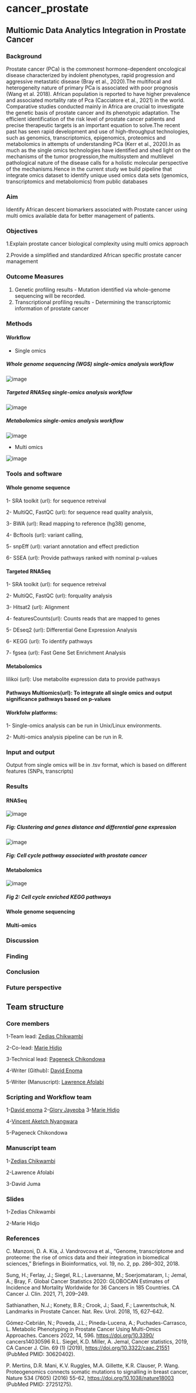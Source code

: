 # cancer_prostate

## Multiomic Data Analytics Integration in Prostate Cancer

### Background  
Prostate cancer (PCa) is the commonest hormone-dependent oncological disease characterized by indolent phenotypes, rapid progression and aggressive metastatic disease (Bray et al., 2020).The multifocal and heterogeneity nature of primary PCa is associated with poor prognosis (Wang et al. 2018). African population is reported to have higher prevalence and associated mortality rate of Pca (Cacciatore et al., 2021) in the world. Comparative studies conducted mainly in Africa are crucial to investigate the genetic basis of prostate cancer and its phenotypic adaptation. The efficient identification of the risk level of prostate cancer patients and precise therapeutic targets is an important equation to solve.The recent past has seen rapid development and use of high-throughput technologies, such as genomics, transcriptomics, epigenomics, proteomics and metabolomics in attempts of understanding PCa (Kerr et al., 2020).In as much as the single omics technologies have identified and shed light on the mechanisms of the tumor progression,the multisystem and multilevel pathological nature of the disease calls for a holistic molecular perspective of the mechanisms.Hence in the current study we build pipeline that integrate omics dataset  to identify unique   used omics data sets (genomics, transcriptomics and metabolomics) from public databases 

### Aim
Identify African descent biomarkers associated with Prostate cancer using multi omics available data for better management of patients. 

### Objectives

1.Explain prostate cancer biological complexity using multi omics approach

2.Provide a simplified and standardized African specific prostate cancer management 

### Outcome Measures  

1.	Genetic profiling results - Mutation identified via whole-genome sequencing will be recorded.
2.	Transcriptional profiling results - Determining the transcriptomic information of prostate cancer

### Methods

#### Workflow

- Single omics 
##### Whole genome sequencing (WGS) single-omics analysis workflow

![image](https://user-images.githubusercontent.com/93914264/162796397-7b28270c-7154-465c-9799-18ae1799267a.png)

##### Targeted RNASeq single-omics analysis workflow
![image](https://user-images.githubusercontent.com/93914264/162796790-40d9c635-69f7-498f-a10f-934dc972b11f.png)

##### Metabolomics single-omics analysis workflow

![image](https://user-images.githubusercontent.com/93914264/162797135-2d89e830-e92e-437a-9265-43cc36e995df.png)


- Multi omics 

![image](https://user-images.githubusercontent.com/93914264/162797618-2283e6ac-b539-4344-984b-033ab326becc.png)

### Tools and software

#### Whole genome sequence

1- SRA toolkit (url): for sequence retreival

2- MultiQC, FastQC (url): for sequence read quality analysis, 

3- BWA (url): Read mapping to reference (hg38) genome, 

4- Bcftools (url): variant calling, 

5- snpEff (url): variant annotation and effect prediction 

6- SSEA (url): Provide pathways ranked with nominal p-values

#### Targeted RNASeq

1- SRA toolkit (url): for sequence retreival

2- MultiQC, FastQC (url): forquality analysis 

3- Hitsat2 (url): Alignment

4- featuresCounts(url): Counts reads that are mapped to genes

5- DEseq2 (url): Differential Gene Expression Analysis

6- KEGG (url): To identify pathways

7- fgsea (url): Fast Gene Set Enrichment Analysis

#### Metabolomics
lilikoi (url): Use metabolite expression data to provide pathways

#### Pathways Multiomics(url): To integrate all single omics and output significance pathways based on p-values
 
#### Workfolw platforms:

1- Single-omics analysis can be run in Unix/Linux environments.  

2- Multi-omics analysis pipeline can be run in R. 

### Input and output

Output from single omics will be in .tsv format, which is based on different features (SNPs, transcripts)

### Results 

#### RNASeq 

![image](https://user-images.githubusercontent.com/102041566/163596917-917c6542-c5e9-4791-89e2-b38d7ea51fe9.png)
##### Fig: Clustering and genes distance and differential gene expression

![image](https://user-images.githubusercontent.com/102041566/163597016-0896b84c-91fb-4181-bbcf-e2c86e090439.png)
##### Fig: Cell cycle pathway associated with prostate cancer

#### Metabolomics
![image](https://user-images.githubusercontent.com/93914264/162799004-24156fa8-eaa3-4c30-9687-a6910f735129.png)
##### Fig 2: Cell cycle enriched KEGG pathways 

#### Whole genome sequencing 

#### Multi-omics

### Discussion 

### Finding 

### Conclusion

### Future perspective 
 
## Team structure

### Core members

1-Team lead: [Zedias Chikwambi](https://github.com/zchikambi)

2-Co-lead: [Marie Hidjo](https://github.com/mariehidjo/cancer_prostate)

3-Technical lead: [Pageneck Chikondowa](github.com/pageneck)

4-Writer (Github): [David Enoma](https://github.com/davidenoma)

5-Writer (Manuscript): [Lawrence Afolabi](https://github.com/itslawrenceb)

### Scripting and Workflow team 

1-[David enoma](https://github.com/davidenoma)
2-[Glory Jayeoba](https://github.com/gloryj)
3-[Marie Hidjo](https://github.com/mariehidjo/cancer_prostate)

4-[Vincent Aketch Nyangwara](https://github.com/vinaketch)

5-Pageneck Chikondowa

### Manuscript team 

1-[Zedias Chikwambi](https://github.com/zchikambi/) 

2-Lawrence Afolabi

3-David Juma

### Slides 

1-Zedias Chikwambi

2-Marie Hidjo



### References 

C. Manzoni, D. A. Kia, J. Vandrovcova et al., “Genome, transcriptome and proteome: the rise of omics data and their integration in biomedical sciences,” Briefings in Bioinformatics, vol. 19, no. 2, pp. 286–302, 2018. 

Sung, H.; Ferlay, J.; Siegel, R.L.; Laversanne, M.; Soerjomataram, I.; Jemal, A.; Bray, F. Global Cancer Statistics 2020: GLOBOCAN Estimates of Incidence and Mortality Worldwide for 36 Cancers in 185 Countries. CA Cancer J. Clin. 2021, 71, 209–249. 

Sathianathen, N.J.; Konety, B.R.; Crook, J.; Saad, F.; Lawrentschuk, N. Landmarks in Prostate Cancer. Nat. Rev. Urol. 2018, 15, 627–642. 

Gómez-Cebrián, N.; Poveda, J.L.; Pineda-Lucena, A.; Puchades-Carrasco, L. Metabolic Phenotyping in Prostate Cancer Using Multi-Omics Approaches. Cancers 2022, 14, 596. https://doi.org/10.3390/ cancers14030596
R.L. Siegel, K.D. Miller, A. Jemal, Cancer statistics, 2019, CA Cancer J. Clin. 69 (1)
(2019), https://doi.org/10.3322/caac.21551 (PubMed PMID: 30620402). 

P. Mertins, D.R. Mani, K.V. Ruggles, M.A. Gillette, K.R. Clauser, P. Wang. Proteogenomics connects somatic mutations to signalling in breast cancer, Nature 534 (7605) (2016) 55–62, https://doi.org/10.1038/nature18003 (PubMed PMID: 27251275).




